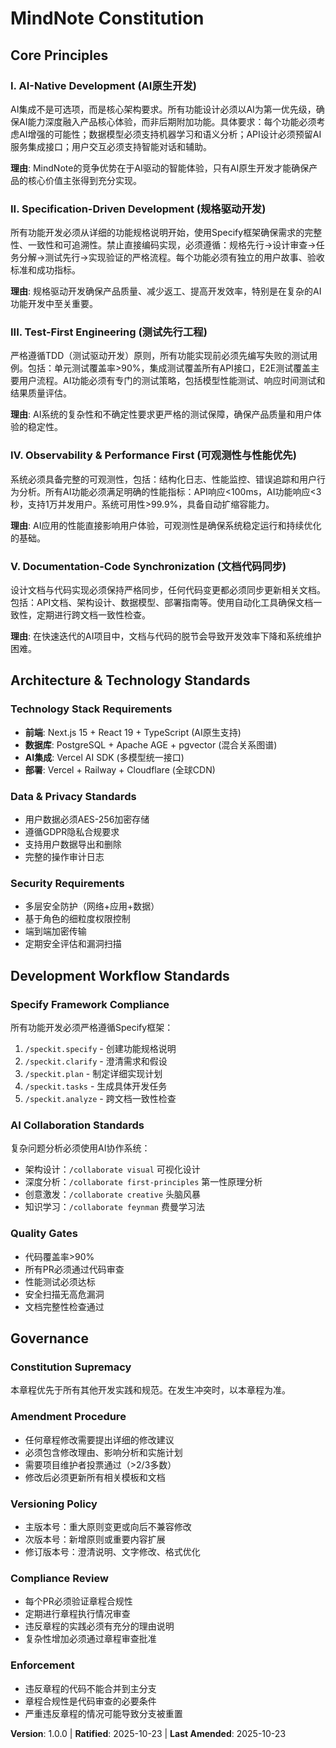 <!--
Sync Impact Report:
Version change: 0.0.0 → 1.0.0 (Major: Initial constitution creation)
Modified principles: N/A (new document)
Added sections: All sections (new document)
Removed sections: N/A
Templates requiring updates:
✅ .specify/templates/spec-template.md (validated - aligns with principles)
✅ .specify/templates/plan-template.md (validated - constitution check included)
✅ .specify/templates/tasks-template.md (validated - TDD principle reflected)
⚠ .claude/commands/*.md (pending review for generic agent guidance)
Follow-up TODOs: N/A (all placeholders filled)
-->

# MindNote Constitution

## Core Principles

### I. AI-Native Development (AI原生开发)

AI集成不是可选项，而是核心架构要求。所有功能设计必须以AI为第一优先级，确保AI能力深度融入产品核心体验，而非后期附加功能。具体要求：每个功能必须考虑AI增强的可能性；数据模型必须支持机器学习和语义分析；API设计必须预留AI服务集成接口；用户交互必须支持智能对话和辅助。

**理由**:
MindNote的竞争优势在于AI驱动的智能体验，只有AI原生开发才能确保产品的核心价值主张得到充分实现。

### II. Specification-Driven Development (规格驱动开发)

所有功能开发必须从详细的功能规格说明开始，使用Specify框架确保需求的完整性、一致性和可追溯性。禁止直接编码实现，必须遵循：规格先行→设计审查→任务分解→测试先行→实现验证的严格流程。每个功能必须有独立的用户故事、验收标准和成功指标。

**理由**: 规格驱动开发确保产品质量、减少返工、提高开发效率，特别是在复杂的AI功能开发中至关重要。

### III. Test-First Engineering (测试先行工程)

严格遵循TDD（测试驱动开发）原则，所有功能实现前必须先编写失败的测试用例。包括：单元测试覆盖率>90%，集成测试覆盖所有API接口，E2E测试覆盖主要用户流程。AI功能必须有专门的测试策略，包括模型性能测试、响应时间测试和结果质量评估。

**理由**: AI系统的复杂性和不确定性要求更严格的测试保障，确保产品质量和用户体验的稳定性。

### IV. Observability & Performance First (可观测性与性能优先)

系统必须具备完整的可观测性，包括：结构化日志、性能监控、错误追踪和用户行为分析。所有AI功能必须满足明确的性能指标：API响应<100ms，AI功能响应<3秒，支持1万并发用户。系统可用性>99.9%，具备自动扩缩容能力。

**理由**: AI应用的性能直接影响用户体验，可观测性是确保系统稳定运行和持续优化的基础。

### V. Documentation-Code Synchronization (文档代码同步)

设计文档与代码实现必须保持严格同步，任何代码变更都必须同步更新相关文档。包括：API文档、架构设计、数据模型、部署指南等。使用自动化工具确保文档一致性，定期进行跨文档一致性检查。

**理由**: 在快速迭代的AI项目中，文档与代码的脱节会导致开发效率下降和系统维护困难。

## Architecture & Technology Standards

### Technology Stack Requirements

- **前端**: Next.js 15 + React 19 + TypeScript (AI原生支持)
- **数据库**: PostgreSQL + Apache AGE + pgvector (混合关系图谱)
- **AI集成**: Vercel AI SDK (多模型统一接口)
- **部署**: Vercel + Railway + Cloudflare (全球CDN)

### Data & Privacy Standards

- 用户数据必须AES-256加密存储
- 遵循GDPR隐私合规要求
- 支持用户数据导出和删除
- 完整的操作审计日志

### Security Requirements

- 多层安全防护（网络+应用+数据）
- 基于角色的细粒度权限控制
- 端到端加密传输
- 定期安全评估和漏洞扫描

## Development Workflow Standards

### Specify Framework Compliance

所有功能开发必须严格遵循Specify框架：

1. `/speckit.specify` - 创建功能规格说明
2. `/speckit.clarify` - 澄清需求和假设
3. `/speckit.plan` - 制定详细实现计划
4. `/speckit.tasks` - 生成具体开发任务
5. `/speckit.analyze` - 跨文档一致性检查

### AI Collaboration Standards

复杂问题分析必须使用AI协作系统：

- 架构设计：`/collaborate visual` 可视化设计
- 深度分析：`/collaborate first-principles` 第一性原理分析
- 创意激发：`/collaborate creative` 头脑风暴
- 知识学习：`/collaborate feynman` 费曼学习法

### Quality Gates

- 代码覆盖率>90%
- 所有PR必须通过代码审查
- 性能测试必须达标
- 安全扫描无高危漏洞
- 文档完整性检查通过

## Governance

### Constitution Supremacy

本章程优先于所有其他开发实践和规范。在发生冲突时，以本章程为准。

### Amendment Procedure

- 任何章程修改需要提出详细的修改建议
- 必须包含修改理由、影响分析和实施计划
- 需要项目维护者投票通过（>2/3多数）
- 修改后必须更新所有相关模板和文档

### Versioning Policy

- 主版本号：重大原则变更或向后不兼容修改
- 次版本号：新增原则或重要内容扩展
- 修订版本号：澄清说明、文字修改、格式优化

### Compliance Review

- 每个PR必须验证章程合规性
- 定期进行章程执行情况审查
- 违反章程的实践必须有充分的理由说明
- 复杂性增加必须通过章程审查批准

### Enforcement

- 违反章程的代码不能合并到主分支
- 章程合规性是代码审查的必要条件
- 严重违反章程的情况可能导致分支被重置

**Version**: 1.0.0 | **Ratified**: 2025-10-23 | **Last Amended**: 2025-10-23
